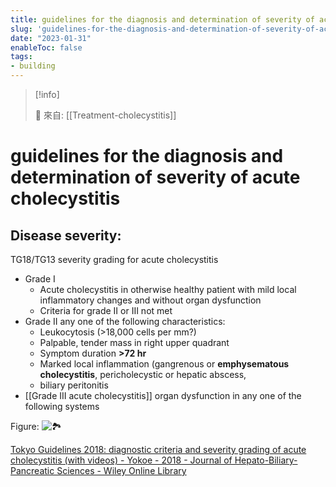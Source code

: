 ```yaml
---
title: guidelines for the diagnosis and determination of severity of acute cholecystitis
slug: 'guidelines-for-the-diagnosis-and-determination-of-severity-of-acute-cholecystitis'
date: "2023-01-31"
enableToc: false
tags:
- building
---
```


> [!info]
>
> 🌱 來自: [[Treatment-cholecystitis]]

# guidelines for the diagnosis and determination of severity of acute cholecystitis

## Disease severity:

TG18/TG13 severity grading for acute cholecystitis

*   Grade I
    *   Acute cholecystitis in otherwise healthy patient with mild local inflammatory changes and without organ dysfunction
    *   Criteria for grade II or III not met
*   Grade II any one of the following characteristics:
    *   Leukocytosis (>18,000 cells per mm?)
    *   Palpable, tender mass in right upper quadrant
    *   Symptom duration **>72 hr**
    *   Marked local inflammation (gangrenous or **emphysematous cholecystitis**, pericholecystic or hepatic abscess,
    *   biliary peritonitis
*   [[Grade III acute cholecystitis]] organ dysfunction in any one of the following systems

Figure: ![🏞️][1]

[Tokyo Guidelines 2018: diagnostic criteria and severity grading of acute cholecystitis (with videos) - Yokoe - 2018 - Journal of Hepato-Biliary-Pancreatic Sciences - Wiley Online Library][2]

[1]: https://i.imgur.com/E0lrChQ.png

[2]: https://onlinelibrary.wiley.com/doi/full/10.1002/jhbp.515
